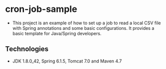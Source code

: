 # cron-job-sample
- This project is an example of how to set up a job to read a local CSV file with Spring annotations and some basic configurations. It provides a basic template for Java/Spring developers.

## Technologies
- JDK 1.8.0_42, Spring 6.1.5, Tomcat 7.0 and Maven 4.7
